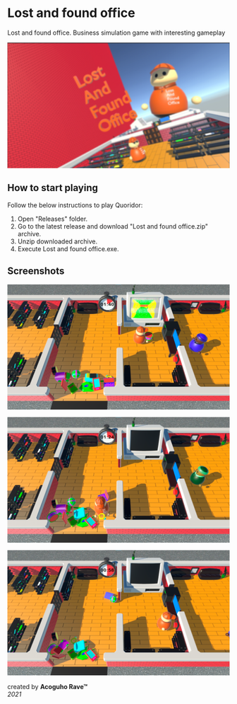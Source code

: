 # Lost and found office
Lost and found office. Business simulation game with interesting gameplay

![](https://github.com/unknownMusician/LostAndFoundOffice/blob/main/Images/LoafImage.png)


## How to start playing
Follow the below instructions to play Quoridor:
1. Open "Releases" folder.
2. Go to the latest release and download "Lost and found office.zip" archive.
3. Unzip downloaded archive.
4. Execute Lost and found office.exe.

## Screenshots
![](https://github.com/unknownMusician/LostAndFoundOffice/blob/main/Images/Screenshots/Screenshot%201.png)

![](https://github.com/unknownMusician/LostAndFoundOffice/blob/main/Images/Screenshots/Screenshot%202.png)

![](https://github.com/unknownMusician/LostAndFoundOffice/blob/main/Images/Screenshots/Screenshot%203.png)

created by **Acoguho Rave™**  
*2021*
